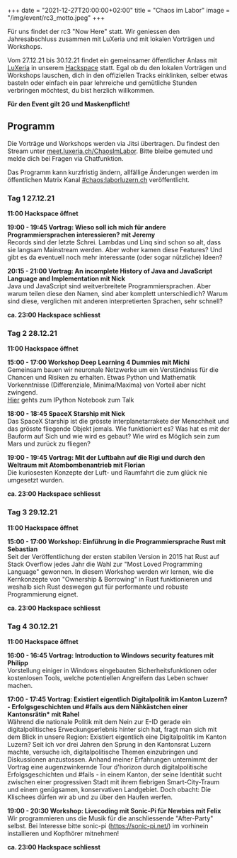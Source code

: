 +++
date = "2021-12-27T20:00:00+02:00"
title = "Chaos im Labor"
image = "/img/event/rc3_motto.jpeg"
+++

Für uns findet der rc3 "Now Here" statt. Wir geniessen den Jahresabschluss zusammen mit LuXeria und mit lokalen Vorträgen und Workshops.

<!--more-->

Vom 27.12.21 bis 30.12.21 findet ein gemeinsamer öffentlicher Anlass mit [LuXeria](https://luxeria.ch) in unserem [Hackspace](/event/hackspace) statt. Egal ob du den lokalen Vorträgen und Workshops lauschen, dich in den offiziellen Tracks einklinken, selber etwas basteln oder einfach ein paar lehrreiche und gemütliche Stunden verbringen möchtest, du bist herzlich willkommen.

__Für den Event gilt 2G und Maskenpflicht!__

## Programm

Die Vorträge und Workshops werden via Jitsi übertragen. Du findest den Stream unter [meet.luxeria.ch/ChaosImLabor](https://meet.luxeria.ch/ChaosImLabor). Bitte bleibe gemuted und melde dich bei Fragen via Chatfunktion.

Das Programm kann kurzfristig ändern, allfällige Änderungen werden im öffentlichen Matrix Kanal [#chaos:laborluzern.ch](https://matrix.to/#/#chaos:laborluzern.ch) veröffentlicht.

### Tag 1 27.12.21

__11:00 Hackspace öffnet__

__19:00 - 19:45 Vortrag: Wieso soll ich mich für andere Programmiersprachen interessieren? mit Jeremy__  
Records sind der letzte Schrei. Lambdas und Linq sind schon so alt, dass sie langsam Mainstream werden. Aber woher kamen diese Features? Und gibt es da eventuell noch mehr interessante (oder sogar nützliche) Ideen?

__20:15 - 21:00 Vortrag: An incomplete History of Java and JavaScript Language and Implementation mit Nick__  
Java und JavaScript sind weitverbreitete Programmiersprachen. Aber warum teilen diese den Namen, sind aber komplett unterschiedlich? Warum sind diese, verglichen mit anderen interpretierten Sprachen, sehr schnell?

__ca. 23:00 Hackspace schliesst__

### Tag 2 28.12.21

__11:00 Hackspace öffnet__

__15:00 - 17:00 Workshop Deep Learning 4 Dummies mit Michi__  
Gemeinsam bauen wir neuronale Netzwerke um ein Verständniss für die Chancen und Risiken zu erhalten. Etwas Python und Mathematik Vorkenntnisse (Differenziale, Minima/Maxima) von Vorteil aber nicht zwingend.  
[Hier](https://colab.research.google.com/drive/1SCqZlvi6-uYQnBP70bWGgJ8IFowfnFf8) gehts zum IPython Notebook zum Talk

__18:00 - 18:45 SpaceX Starship mit Nick__  
Das SpaceX Starship ist die grösste interplanetarrakete der Menschheit und das grösste fliegende Objekt jemals. Wie funktioniert es? Was hat es mit der Bauform auf Sich und wie wird es gebaut? Wie wird es Möglich sein zum Mars und zurück zu fliegen?

__19:00 - 19:45 Vortrag: Mit der Luftbahn auf die Rigi und durch den Weltraum mit Atombombenantrieb mit Florian__  
Die kuriosesten Konzepte der Luft- und Raumfahrt  die zum glück nie umgesetzt wurden.

__ca. 23:00 Hackspace schliesst__

### Tag 3 29.12.21

__11:00 Hackspace öffnet__

__15:00 - 17:00 Workshop: Einführung in die Programmiersprache Rust mit Sebastian__  
Seit der Veröffentlichung der ersten stabilen Version in 2015 hat Rust auf Stack Overflow jedes Jahr die Wahl zur "Most Loved Programming Language" gewonnen. In diesem Workshop werden wir lernen, wie die Kernkonzepte von "Ownership & Borrowing" in Rust funktionieren und weshalb sich Rust deswegen gut für performante und robuste Programmierung eignet.

__ca. 23:00 Hackspace schliesst__

### Tag 4 30.12.21

__11:00 Hackspace öffnet__

__16:00 - 16:45 Vortrag: Introduction to Windows security features mit Philipp__  
Vorstellung einiger in Windows eingebauten Sicherheitsfunktionen oder kostenlosen Tools, welche potentiellen Angreifern das Leben schwer machen.

__17:00 - 17:45 Vortrag:  Existiert eigentlich Digitalpolitik im Kanton Luzern? - Erfolgsgeschichten und #fails aus dem Nähkästchen einer Kantonsrätin* mit Rahel__  
Während die nationale Politik mit dem Nein zur E-ID gerade ein digitalpolitisches Erweckungserlebnis hinter sich hat, fragt man sich mit dem Blick in unsere Region: Existiert eigentlich eine Digitalpolitik im Kanton Luzern? Seit ich vor drei Jahren den Sprung in den Kantonsrat Luzern machte, versuche ich, digitalpolitische Themen einzubringen und Diskussionen anzustossen. Anhand meiner Erfahrungen unternimmt der Vortrag eine augenzwinkernde Tour d'horizon durch digitalpolitische Erfolgsgeschichten und #fails - in einem Kanton, der seine Identität sucht zwischen einer progressiven Stadt mit ihrem fiebrigen Smart-City-Traum und einem genügsamen, konservativen Landgebiet. Doch obacht: Die Klischees dürfen wir ab und zu über den Haufen werfen.

__19:00 - 20:30 Workshop: Livecoding mit Sonic-Pi für Newbies mit Felix__  
Wir programmieren uns die Musik für die anschliessende "After-Party" selbst.
Bei Interesse bitte sonic-pi (https://sonic-pi.net/) im vorhinein installieren und Kopfhörer mitnehmen!

__ca. 23:00 Hackspace schliesst__
